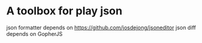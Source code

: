 # A toolbox for play json
json formatter depends on https://github.com/josdejong/jsoneditor
json diff depends on  GopherJS

